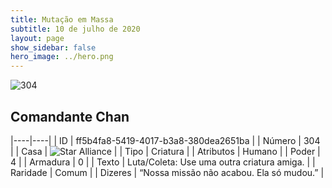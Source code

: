 ```yaml
---
title: Mutação em Massa
subtitle: 10 de julho de 2020
layout: page
show_sidebar: false
hero_image: ../hero.png
---
```


![304](https://cdn.keyforgegame.com/media/card_front/pt/479_304_P6FXX6W7XHGW_pt.png)

## Comandante Chan

|----|----|
| ID | ff5b4fa8-5419-4017-b3a8-380dea2651ba |
| Número | 304 |
| Casa | ![Star Alliance](https://archonarcana.com/images/thumb/7/7d/Star_Alliance.png/22px-Star_Alliance.png "Aliança Estelar") |
| Tipo | Criatura |
| Atributos | Humano |
| Poder | 4 |
| Armadura | 0 |
| Texto | Luta/Coleta: Use uma outra criatura  amiga. |
| Raridade | Comum |
| Dizeres | “Nossa missão não acabou. Ela só mudou.” |
